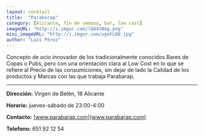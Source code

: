 ```yaml
---
layout: cocktail
title:  "Parabarap"
category: [Alicante, fin de semana, bar, low cost]
imageURL: "http://i.imgur.com/lQ44tNeg.png"
mini_imageURL: "http://i.imgur.com/ugeFLD0.jpg" 
author: "Luis Pérez"
---
```


Concepto de ocio innovador de los tradicionalmente conocidos Bares de Copas o Pubs, pero con una orientación clara al Low Cost en lo que se refiere al Precio de las consumiciones, sin dejar de lado la Calidad de los productos y Marcas con las que trabaja Parabarap.

***********************************************************

**Dirección:** Virgen de Belén, 18 Alicante

**Horario:** jueves-sábado de 23:00-4:00

**Contacto:** [www.parabarap.com](www.parabarap.com)

**Telefono:** 651 92 12 54
